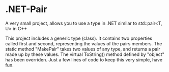 # .NET-Pair
A very small project, allows you to use a type in .NET similar to std::pair&lt;T, U> in C++

This project includes a generic type (class).
It contains two properties called first and second, representing the values of the pairs members.
The static method "MakePair" takes two values of any type, and returns a pair made up by these values.
The virtual ToString() method defined by "object" has been overriden. Just a few lines of code to keep this very simple, have fun.
